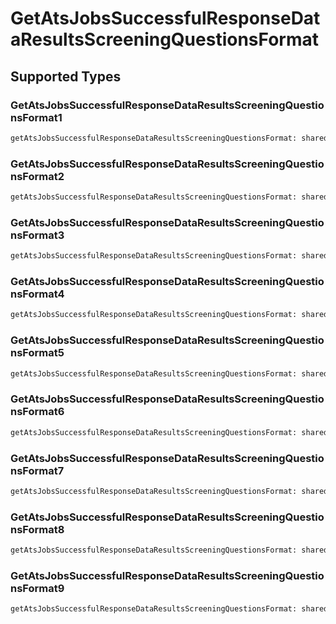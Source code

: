 # GetAtsJobsSuccessfulResponseDataResultsScreeningQuestionsFormat


## Supported Types

### GetAtsJobsSuccessfulResponseDataResultsScreeningQuestionsFormat1

```python
getAtsJobsSuccessfulResponseDataResultsScreeningQuestionsFormat: shared.GetAtsJobsSuccessfulResponseDataResultsScreeningQuestionsFormat1 = /* values here */
```

### GetAtsJobsSuccessfulResponseDataResultsScreeningQuestionsFormat2

```python
getAtsJobsSuccessfulResponseDataResultsScreeningQuestionsFormat: shared.GetAtsJobsSuccessfulResponseDataResultsScreeningQuestionsFormat2 = /* values here */
```

### GetAtsJobsSuccessfulResponseDataResultsScreeningQuestionsFormat3

```python
getAtsJobsSuccessfulResponseDataResultsScreeningQuestionsFormat: shared.GetAtsJobsSuccessfulResponseDataResultsScreeningQuestionsFormat3 = /* values here */
```

### GetAtsJobsSuccessfulResponseDataResultsScreeningQuestionsFormat4

```python
getAtsJobsSuccessfulResponseDataResultsScreeningQuestionsFormat: shared.GetAtsJobsSuccessfulResponseDataResultsScreeningQuestionsFormat4 = /* values here */
```

### GetAtsJobsSuccessfulResponseDataResultsScreeningQuestionsFormat5

```python
getAtsJobsSuccessfulResponseDataResultsScreeningQuestionsFormat: shared.GetAtsJobsSuccessfulResponseDataResultsScreeningQuestionsFormat5 = /* values here */
```

### GetAtsJobsSuccessfulResponseDataResultsScreeningQuestionsFormat6

```python
getAtsJobsSuccessfulResponseDataResultsScreeningQuestionsFormat: shared.GetAtsJobsSuccessfulResponseDataResultsScreeningQuestionsFormat6 = /* values here */
```

### GetAtsJobsSuccessfulResponseDataResultsScreeningQuestionsFormat7

```python
getAtsJobsSuccessfulResponseDataResultsScreeningQuestionsFormat: shared.GetAtsJobsSuccessfulResponseDataResultsScreeningQuestionsFormat7 = /* values here */
```

### GetAtsJobsSuccessfulResponseDataResultsScreeningQuestionsFormat8

```python
getAtsJobsSuccessfulResponseDataResultsScreeningQuestionsFormat: shared.GetAtsJobsSuccessfulResponseDataResultsScreeningQuestionsFormat8 = /* values here */
```

### GetAtsJobsSuccessfulResponseDataResultsScreeningQuestionsFormat9

```python
getAtsJobsSuccessfulResponseDataResultsScreeningQuestionsFormat: shared.GetAtsJobsSuccessfulResponseDataResultsScreeningQuestionsFormat9 = /* values here */
```

